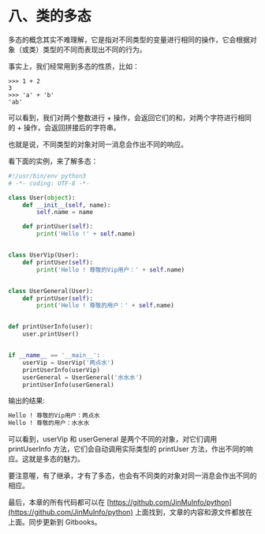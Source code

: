 # 八、类的多态 #

多态的概念其实不难理解，它是指对不同类型的变量进行相同的操作，它会根据对象（或类）类型的不同而表现出不同的行为。

事实上，我们经常用到多态的性质，比如：

```
>>> 1 + 2
3
>>> 'a' + 'b'
'ab'
```

可以看到，我们对两个整数进行 + 操作，会返回它们的和，对两个字符进行相同的 + 操作，会返回拼接后的字符串。

也就是说，不同类型的对象对同一消息会作出不同的响应。


看下面的实例，来了解多态：


```python
#!/usr/bin/env python3
# -*- coding: UTF-8 -*-

class User(object):
    def __init__(self, name):
        self.name = name

    def printUser(self):
        print('Hello !' + self.name)


class UserVip(User):
    def printUser(self):
        print('Hello ! 尊敬的Vip用户：' + self.name)


class UserGeneral(User):
    def printUser(self):
        print('Hello ! 尊敬的用户：' + self.name)


def printUserInfo(user):
    user.printUser()


if __name__ == '__main__':
    userVip = UserVip('两点水')
    printUserInfo(userVip)
    userGeneral = UserGeneral('水水水')
    printUserInfo(userGeneral)

```

输出的结果:

```txt
Hello ! 尊敬的Vip用户：两点水
Hello ! 尊敬的用户：水水水
```

可以看到，userVip 和 userGeneral 是两个不同的对象，对它们调用 printUserInfo 方法，它们会自动调用实际类型的 printUser 方法，作出不同的响应。这就是多态的魅力。

要注意喔，有了继承，才有了多态，也会有不同类的对象对同一消息会作出不同的相应。



最后，本章的所有代码都可以在 [https://github.com/JinMuInfo/python](https://github.com/JinMuInfo/python) 上面找到，文章的内容和源文件都放在上面。同步更新到 Gitbooks。

